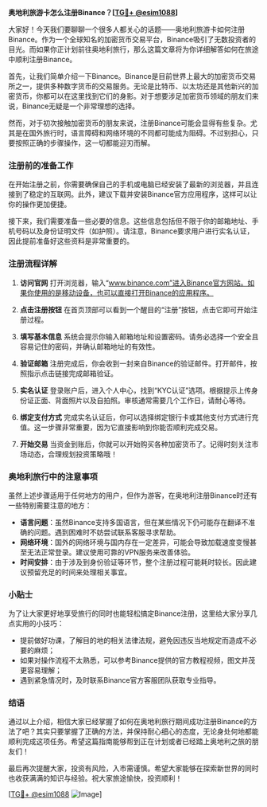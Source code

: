 **奥地利旅游卡怎么注册Binance？[[TG💪+ @esim1088](https://t.me/s/esim1088)]**

大家好！今天我们要聊聊一个很多人都关心的话题——奥地利旅游卡如何注册Binance。作为一个全球知名的加密货币交易平台，Binance吸引了无数投资者的目光。而如果你正计划前往奥地利旅行，那么这篇文章将为你详细解答如何在旅途中顺利注册Binance。

首先，让我们简单介绍一下Binance。Binance是目前世界上最大的加密货币交易所之一，提供多种数字货币的交易服务。无论是比特币、以太坊还是其他新兴的加密货币，你都可以在这里找到它们的身影。对于想要涉足加密货币领域的朋友们来说，Binance无疑是一个非常理想的选择。

然而，对于初次接触加密货币的朋友来说，注册Binance可能会显得有些复杂。尤其是在国外旅行时，语言障碍和网络环境的不同都可能成为阻碍。不过别担心，只要按照正确的步骤操作，这一切都能迎刃而解。

### 注册前的准备工作

在开始注册之前，你需要确保自己的手机或电脑已经安装了最新的浏览器，并且连接到了稳定的互联网。此外，建议下载并安装Binance官方应用程序，这样可以让你的操作更加便捷。

接下来，我们需要准备一些必要的信息。这些信息包括但不限于你的邮箱地址、手机号码以及身份证明文件（如护照）。请注意，Binance要求用户进行实名认证，因此提前准备好这些资料是非常重要的。

### 注册流程详解

1. **访问官网**
   打开浏览器，输入“www.binance.com”进入Binance官方网站。如果你使用的是移动设备，也可以直接打开Binance的应用程序。

2. **点击注册按钮**
   在首页顶部可以看到一个醒目的“注册”按钮，点击它即可开始注册过程。

3. **填写基本信息**
   系统会提示你输入邮箱地址和设置密码。请务必选择一个安全且容易记住的密码，并确认邮箱地址的有效性。

4. **验证邮箱**
   注册完成后，你会收到一封来自Binance的验证邮件。打开邮件，按照指示点击链接完成邮箱验证。

5. **实名认证**
   登录账户后，进入个人中心，找到“KYC认证”选项。根据提示上传身份证正面、背面照片以及自拍照。审核通常需要几个工作日，请耐心等待。

6. **绑定支付方式**
   完成实名认证后，你可以选择绑定银行卡或其他支付方式进行充值。这一步骤非常重要，因为它直接影响到你能否顺利完成交易。

7. **开始交易**
   当资金到账后，你就可以开始购买各种加密货币了。记得时刻关注市场动态，合理规划投资策略哦！

### 奥地利旅行中的注意事项

虽然上述步骤适用于任何地方的用户，但作为游客，在奥地利注册Binance时还有一些特别需要注意的地方：

- **语言问题**：虽然Binance支持多国语言，但在某些情况下仍可能存在翻译不准确的问题。遇到困难时不妨尝试联系客服寻求帮助。
- **网络环境**：国外的网络环境与国内存在一定差异，可能会导致加载速度变慢甚至无法正常登录。建议使用可靠的VPN服务来改善体验。
- **时间安排**：由于涉及到身份验证等环节，整个注册过程可能耗时较长。因此建议预留充足的时间来处理相关事宜。

### 小贴士

为了让大家更好地享受旅行的同时也能轻松搞定Binance注册，这里给大家分享几点实用的小技巧：

- 提前做好功课，了解目的地的相关法律法规，避免因违反当地规定而造成不必要的麻烦；
- 如果对操作流程不太熟悉，可以参考Binance提供的官方教程视频，图文并茂更容易理解；
- 遇到紧急情况时，及时联系Binance官方客服团队获取专业指导。

### 结语

通过以上介绍，相信大家已经掌握了如何在奥地利旅行期间成功注册Binance的方法了吧？其实只要掌握了正确的方法，并保持耐心细心的态度，无论身处何地都能顺利完成这项任务。希望这篇指南能够帮到正在计划或者已经踏上奥地利之旅的朋友们！

最后再次提醒大家，投资有风险，入市需谨慎。希望大家能够在探索新世界的同时也收获满满的知识与经验。祝大家旅途愉快，投资顺利！

[[TG💪+ @esim1088](https://t.me/s/esim1088) ![Image](https://i.postimg.cc/4NQfJmqS/Snipaste-2025-05-13-00-14-12.png)]